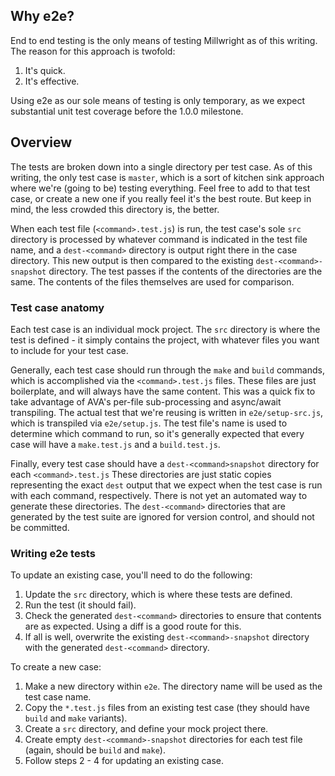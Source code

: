 ## Why e2e?
End to end testing is the only means of testing Millwright as of this writing. The reason for this
approach is twofold:

1. It's quick.
2. It's effective.

Using e2e as our sole means of testing is only temporary, as we expect substantial unit test
coverage before the 1.0.0 milestone.

## Overview
The tests are broken down into a single directory per test case. As of this writing, the only test
case is `master`, which is a sort of kitchen sink approach where we're (going to be) testing
everything. Feel free to add to that test case, or create a new one if you really feel it's the best
route. But keep in mind, the less crowded this directory is, the better.

When each test file (`<command>.test.js`) is run, the test case's sole `src` directory is processed
by whatever command is indicated in the test file name, and a `dest-<command>` directory is output
right there in the case directory. This new output is then compared to the existing
`dest-<command>-snapshot` directory. The test passes if the contents of the directories are the
same. The contents of the files themselves are used for comparison.

### Test case anatomy
Each test case is an individual mock project. The `src` directory is where the test is defined - it
simply contains the project, with whatever files you want to include for your test case.

Generally, each test case should run through the `make` and `build` commands, which is accomplished
via the `<command>.test.js` files. These files are just boilerplate, and will always have the same
content. This was a quick fix to take advantage of AVA's per-file sub-processing and async/await
transpiling. The actual test that we're reusing is written in `e2e/setup-src.js`, which is
transpiled via `e2e/setup.js`. The test file's name is used to determine which command to run, so
it's generally expected that every case will have a `make.test.js` and a `build.test.js`.

Finally, every test case should have a `dest-<command>snapshot` directory for each
`<command>.test.js` These directories are just static copies representing the exact `dest` output
that we expect when the test case is run with each command, respectively. There is not yet an
automated way to generate these directories. The `dest-<command>` directories that are generated by
the test suite are ignored for version control, and should not be committed.

### Writing e2e tests
To update an existing case, you'll need to do the following:

1. Update the `src` directory, which is where these tests are defined.
2. Run the test (it should fail).
3. Check the generated `dest-<command>` directories to ensure that contents are as expected. Using a
   diff is a good route for this.
4. If all is well, overwrite the existing `dest-<command>-snapshot` directory with the generated
   `dest-<command>` directory.

To create a new case:

1. Make a new directory within `e2e`. The directory name will be used as the test case name.
2. Copy the `*.test.js` files from an existing test case (they should have `build` and `make`
   variants).
3. Create a `src` directory, and define your mock project there.
4. Create empty `dest-<command>-snapshot` directories for each test file (again, should be `build`
   and `make`).
5. Follow steps 2 - 4 for updating an existing case.
